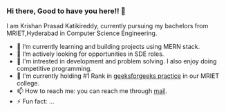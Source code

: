 ### Hi there, Good to have you here!! 👋

I am Krishan Prasad Katikireddy, currently pursuing my bachelors from MRIET,Hyderabad in Computer Science Engineering.

- 🌱 I’m currently learning and building projects using MERN stack.
- 👯 I’m actively looking for opportunities in SDE roles.
- 🤔 I'm intrested in development and problem solving. I also enjoy doing competitive programming. 
- 💬 I'm currently holding #1 Rank in [geeksforgeeks practice](https://auth.geeksforgeeks.org/user/krishna1501/practice) in our MRIET college.
- 📫 How to reach me: you can reach me through [mail](mailto:krishna16151@gmail.com).
- ⚡ Fun fact: ...
